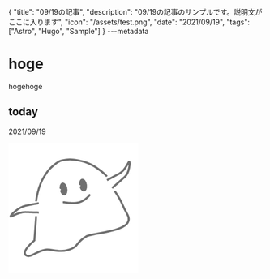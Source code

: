 {
  "title": "09/19の記事",
  "description": "09/19の記事のサンプルです。説明文がここに入ります",
  "icon": "/assets/test.png",
  "date": "2021/09/19",
  "tags": ["Astro", "Hugo", "Sample"]
}
---metadata

# hoge
hogehoge

## today
2021/09/19

![img](/assets/test.png)